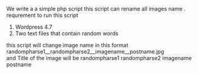 
We write a  a simple php script this script can rename all images name . 
requrement to run this script  

1.  Wordpress 4.7
2.  Two text files that contain random words 



this script will change  image name  in this format 
randompharse1__randompharse2__imagename__postname.jpg   
and Title of the image will be 
randompharse1 randompharse2  imagename postname



